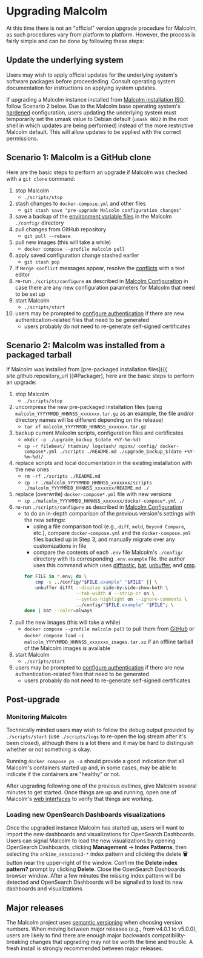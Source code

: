 # <a name="UpgradePlan"></a>Upgrading Malcolm

At this time there is not an "official" version upgrade procedure for Malcolm, as such procedures vary from platform to platform. However, the process is fairly simple and can be done by following these steps:

## Update the underlying system

Users may wish to apply official updates for the underlying system's software packages before proceededing. Consult operating system documentation for instructions on applying system updates.

If upgrading a Malcolm instance installed from [Malcolm installation ISO](malcolm-iso.md#ISOInstallation), follow Scenario 2 below. Due to the Malcolm base operating system's [hardened](hardening.md#Hardening) configuration, users updating the underlying system must temporarily set the umask value to Debian default (`umask 0022` in the root shell in which updates are being performed) instead of the more restrictive Malcolm default. This will allow updates to be applied with the correct permissions.

## Scenario 1: Malcolm is a GitHub clone

Here are the basic steps to perform an upgrade if Malcolm was checked with a `git clone` command:

1. stop Malcolm
    * `./scripts/stop`
1. stash changes to `docker-compose.yml` and other files
    * `git stash save "pre-upgrade Malcolm configuration changes"`
1. save a backup of the [environment variable files](malcolm-config.md#MalcolmConfigEnvVars) in the Malcolm `./config/` directory
1. pull changes from GitHub repository
    * `git pull --rebase`
1. pull new images (this will take a while)
    * `docker compose --profile malcolm pull`
1. apply saved configuration change stashed earlier
    * `git stash pop`
1. if `Merge conflict` messages appear, resolve the [conflicts](https://git-scm.com/book/en/v2/Git-Branching-Basic-Branching-and-Merging#_basic_merge_conflicts) with a text editor
1. re-run `./scripts/configure` as described in [Malcolm Configuration](malcolm-config.md#ConfigAndTuning) in case there are any new configuration parameters for Malcolm that need to be set up
1. start Malcolm
    * `./scripts/start`
1. users may be prompted to [configure authentication](authsetup.md#AuthSetup) if there are new authentication-related files that need to be generated
    * users probably do not need to re-generate self-signed certificates

## Scenario 2: Malcolm was installed from a packaged tarball

If Malcolm was installed from [pre-packaged installation files]({{ site.github.repository_url }}#Packager), here are the basic steps to perform an upgrade:

1. stop Malcolm
    * `./scripts/stop`
1. uncompress the new pre-packaged installation files (using `malcolm_YYYYMMDD_HHNNSS_xxxxxxx.tar.gz` as an example, the file and/or directory names will be different depending on the release)
    * `tar xf malcolm_YYYYMMDD_HHNNSS_xxxxxxx.tar.gz`
1. backup current Malcolm scripts, configuration files and certificates
    * `mkdir -p ./upgrade_backup_$(date +%Y-%m-%d)`
    * `cp -r filebeat/ htadmin/ logstash/ nginx/ config/ docker-compose*.yml ./scripts ./README.md ./upgrade_backup_$(date +%Y-%m-%d)/`
1. replace scripts and local documentation in the existing installation with the new ones
    * `rm -rf ./scripts ./README.md`
    * `cp -r ./malcolm_YYYYMMDD_HHNNSS_xxxxxxx/scripts ./malcolm_YYYYMMDD_HHNNSS_xxxxxxx/README.md ./`
1. replace (overwrite) `docker-compose*.yml` file with new versions
    * `cp ./malcolm_YYYYMMDD_HHNNSS_xxxxxxx/docker-compose*.yml ./`
1. re-run `./scripts/configure` as described in [Malcolm Configuration](malcolm-config.md#ConfigAndTuning)
    * to do an in-depth comparison of the previous version's settings with the new setings:
        + using a file comparison tool (e.g., `diff`, `meld`, `Beyond Compare`, etc.), compare `docker-compose.yml` and the `docker-compose.yml` files backed up in Step 3, and manually migrate over any customizations in file
        + compare the contents of each  `.env` file  Malcolm's `./config/` directory with its corresponding `.env.example` file. the author uses this command which uses [difftastic](https://github.com/Wilfred/difftastic), [bat](https://github.com/sharkdp/bat), [unbuffer](https://manpages.debian.org/stretch/expect/unbuffer.1.en.html), and [cmp](https://en.wikipedia.org/wiki/Cmp_(Unix)).
        ```bash
        for FILE in *.env; do \
            cmp -s ../config/"$FILE.example" "$FILE" || \
            unbuffer difft --display side-by-side-show-both \
                           --tab-width 4 --strip-cr on \
                           --syntax-highlight on --ignore-comments \
                           ../config/"$FILE.example" "$FILE"; \
        done | bat --color=always
        ```
1. pull the new images (this will take a while)
    * `docker compose --profile malcolm pull` to pull them from [GitHub](https://github.com/orgs/idaholab/packages?repo_name=Malcolm) or `docker compose load -i malcolm_YYYYMMDD_HHNNSS_xxxxxxx_images.tar.xz` if an offline tarball of the Malcolm images is available
1. start Malcolm
    * `./scripts/start`
1. users may be prompted to [configure authentication](authsetup.md#AuthSetup) if there are new authentication-related files that need to be generated
    * users probably do not need to re-generate self-signed certificates

## Post-upgrade

### Monitoring Malcolm

Technically minded users may wish to follow the debug output provided by `./scripts/start` (use `./scripts/logs` to re-open the log stream after it's been closed), although there is a lot there and it may be hard to distinguish whether or not something is okay.

Running `docker compose ps -a` should provide a good indication that all Malcolm's containers started up and, in some cases, may be able to indicate if the containers are "healthy" or not.

After upgrading following one of the previous outlines, give Malcolm several minutes to get started. Once things are up and running, open one of Malcolm's [web interfaces](quickstart.md#UserInterfaceURLs) to verify that things are working.

### Loading new OpenSearch Dashboards visualizations

Once the upgraded instance Malcolm has started up, users will want to import the new dashboards and visualizations for OpenSearch Dashboards. Users can signal Malcolm to load the new visualizations by opening OpenSearch Dashboards, clicking **Management** → **Index Patterns**, then selecting the `arkime_sessions3-*` index pattern and clicking the delete **🗑** button near the upper-right of the window. Confirm the **Delete index pattern?** prompt by clicking **Delete**. Close the OpenSearch Dashboards browser window. After a few minutes the missing index pattern will be detected and OpenSearch Dashboards will be signalled to load its new dashboards and visualizations.

## Major releases

The Malcolm project uses [semantic versioning](https://semver.org/) when choosing version numbers. When moving between major releases (e.g., from v4.0.1 to v5.0.0), users are likely to find there are enough major backwards compatibility-breaking changes that upgrading may not be worth the time and trouble. A fresh install is strongly recommended between major releases.